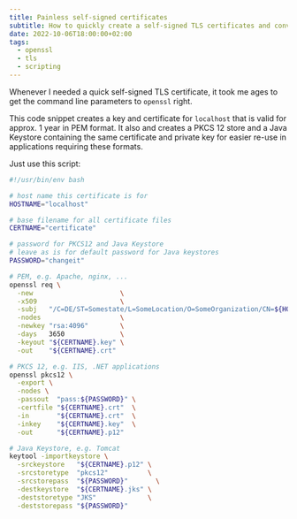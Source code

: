 ```yaml
---
title: Painless self-signed certificates
subtitle: How to quickly create a self-signed TLS certificates and convert it to common formats.
date: 2022-10-06T18:00:00+02:00
tags:
  - openssl
  - tls
  - scripting
---
```


Whenever I needed a quick self-signed TLS certificate, it took me ages
to get the command line parameters to `openssl` right.

This code snippet creates a key and certificate for `localhost` that
is valid for approx. 1 year in PEM format. It also and creates a PKCS 12
store and a Java Keystore containing the same certificate and private key
for easier re-use in applications requiring these formats.

<!--more-->

Just use this script:

```bash
#!/usr/bin/env bash

# host name this certificate is for
HOSTNAME="localhost"

# base filename for all certificate files
CERTNAME="certificate"

# password for PKCS12 and Java Keystore
# leave as is for default password for Java keystores
PASSWORD="changeit"

# PEM, e.g. Apache, nginx, ...
openssl req \
  -new                      \
  -x509                     \
  -subj   "/C=DE/ST=Somestate/L=SomeLocation/O=SomeOrganization/CN=${HOSTNAME}" \
  -nodes                    \
  -newkey "rsa:4096"        \
  -days   3650              \
  -keyout "${CERTNAME}.key" \
  -out    "${CERTNAME}.crt"

# PKCS 12, e.g. IIS, .NET applications
openssl pkcs12 \
  -export \
  -nodes \
  -passout  "pass:${PASSWORD}" \
  -certfile "${CERTNAME}.crt"  \
  -in       "${CERTNAME}.crt"  \
  -inkey    "${CERTNAME}.key"  \
  -out      "${CERTNAME}.p12"

# Java Keystore, e.g. Tomcat
keytool -importkeystore \
  -srckeystore   "${CERTNAME}.p12" \
  -srcstoretype  "pkcs12"          \
  -srcstorepass  "${PASSWORD}"       \
  -destkeystore  "${CERTNAME}.jks" \
  -deststoretype "JKS"             \
  -deststorepass "${PASSWORD}"
```
